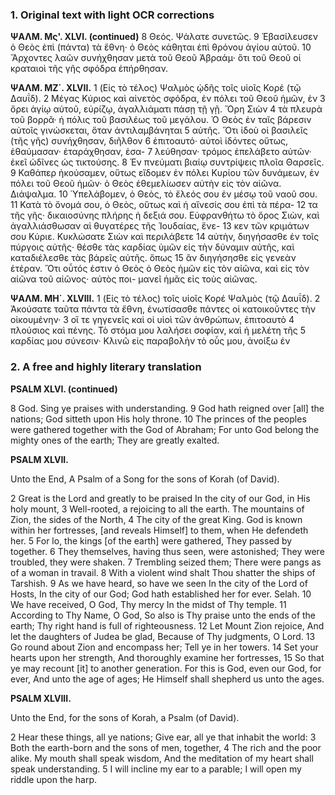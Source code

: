 ### 1. Original text with light OCR corrections

**ΨΑΛΜ. Μς'. XLVI. (continued)**
8 Θεός. Ψάλατε συνετῶς.
9 Ἐβασίλευσεν ὁ Θεὸς ἐπὶ (πάντα) τὰ ἔθνη· ὁ Θεὸς κάθηται ἐπὶ θρόνου ἁγίου αὐτοῦ.
10 Ἄρχοντες λαῶν συνήχθησαν μετὰ τοῦ Θεοῦ Ἀβραάμ· ὅτι τοῦ Θεοῦ οἱ κραταιοὶ τῆς γῆς σφόδρα ἐπήρθησαν.

**ΨΑΛΜ. ΜΖ΄. XLVII.**
1 (Εἰς τὸ τέλος) Ψαλμὸς ᾠδῆς τοῖς υἱοῖς Κορέ (τῷ Δαυΐδ).
2 Μέγας Κύριος καὶ αἰνετὸς σφόδρα, ἐν πόλει τοῦ Θεοῦ ἡμῶν, ἐν
3 ὄρει ἁγίῳ αὐτοῦ, εὐρίζῳ, ἀγαλλιάματι πάσῃ τῇ γῇ. Ὄρη Σιὼν
4 τὰ πλευρὰ τοῦ βορρᾶ· ἡ πόλις τοῦ βασιλέως τοῦ μεγάλου. Ὁ
   Θεὸς ἐν ταῖς βάρεσιν αὐτοῖς γινώσκεται, ὅταν ἀντιλαμβάνηται
5 αὐτῆς. Ὅτι ἰδοὺ οἱ βασιλεῖς (τῆς γῆς) συνήχθησαν, διῆλθον
6 ἐπιτοαυτό· αὐτοὶ ἰδόντες οὕτως, ἐθαύμασαν· ἐταράχθησαν, ἐσα-
7 λεύθησαν· τρόμος ἐπελάβετο αὐτῶν· ἐκεῖ ὠδῖνες ὡς τικτούσης.
8 Ἐν πνεύματι βιαίῳ συντρίψεις πλοῖα Θαρσεῖς.
9 Καθάπερ ἠκούσαμεν, οὕτως εἴδομεν ἐν πόλει Κυρίου τῶν δυνάμεων, ἐν πόλει τοῦ Θεοῦ ἡμῶν· ὁ Θεὸς ἐθεμελίωσεν αὐτὴν εἰς τὸν αἰῶνα. Διάψαλμα.
10 Ὑπελάβομεν, ὁ Θεὸς, τὸ ἔλεός σου ἐν μέσῳ τοῦ ναοῦ σου.
11 Κατὰ τὸ ὄνομά σου, ὁ Θεὸς, οὕτως καὶ ἡ αἴνεσίς σου ἐπὶ τὰ πέρα-
12 τα τῆς γῆς· δικαιοσύνης πλήρης ἡ δεξιά σου. Εὐφρανθήτω τὸ
   ὄρος Σιὼν, καὶ ἀγαλλιάσθωσαν αἱ θυγατέρες τῆς Ἰουδαίας, ἕνε-
13 κεν τῶν κριμάτων σου Κύριε. Κυκλώσατε Σιὼν καὶ περιλάβετε
14 αὐτὴν, διηγήσασθε ἐν τοῖς πύργοις αὐτῆς· θέσθε τὰς καρδίας ὑμῶν
   εἰς τὴν δύναμιν αὐτῆς, καὶ καταδιέλεσθε τὰς βάρεῖς αὐτῆς. ὅπως
15 ἂν διηγήσησθε εἰς γενεὰν ἑτέραν. Ὅτι οὗτός ἐστιν ὁ Θεὸς ὁ Θεὸς
   ἡμῶν εἰς τὸν αἰῶνα, καὶ εἰς τὸν αἰῶνα τοῦ αἰῶνος· αὐτὸς ποι-
   μανεῖ ἡμᾶς εἰς τοὺς αἰῶνας.

**ΨΑΛΜ. ΜΗ΄. XLVIII.**
1 (Εἰς τὸ τέλος) τοῖς υἱοῖς Κορέ Ψαλμὸς (τῷ Δαυΐδ).
2 Ἀκούσατε ταῦτα πάντα τὰ ἔθνη, ἐνωτίσασθε πάντες οἱ κατοικοῦντες τὴν οἰκουμένην·
3 οἵ τε γηγενεῖς καὶ οἱ υἱοὶ τῶν ἀνθρώπων, ἐπιτοαυτὸ
4 πλούσιος καὶ πένης. Τὸ στόμα μου λαλήσει σοφίαν, καὶ ἡ μελέτη τῆς
5 καρδίας μου σύνεσιν· Κλινῶ εἰς παραβολὴν τὸ οὖς μου, ἀνοίξω ἐν

### 2. A free and highly literary translation

**PSALM XLVI. (continued)**

8 God. Sing ye praises with understanding.
9 God hath reigned over [all] the nations;
God sitteth upon His holy throne.
10 The princes of the peoples were gathered together
with the God of Abraham;
For unto God belong the mighty ones of the earth;
They are greatly exalted.

**PSALM XLVII.**

Unto the End, A Psalm of a Song for the sons of Korah (of David).

2 Great is the Lord and greatly to be praised
In the city of our God, in His holy mount,
3 Well-rooted, a rejoicing to all the earth.
The mountains of Zion, the sides of the North,
4 The city of the great King.
God is known within her fortresses, [and reveals Himself] to them,
when He defendeth her.
5 For lo, the kings [of the earth] were gathered,
They passed by together.
6 They themselves, having thus seen, were astonished;
They were troubled, they were shaken.
7 Trembling seized them;
There were pangs as of a woman in travail.
8 With a violent wind shalt Thou shatter the ships of Tarshish.
9 As we have heard, so have we seen
In the city of the Lord of Hosts,
In the city of our God;
God hath established her for ever. Selah.
10 We have received, O God, Thy mercy
In the midst of Thy temple.
11 According to Thy Name, O God,
So also is Thy praise unto the ends of the earth;
Thy right hand is full of righteousness.
12 Let Mount Zion rejoice,
And let the daughters of Judea be glad,
Because of Thy judgments, O Lord.
13 Go round about Zion and encompass her;
Tell ye in her towers.
14 Set your hearts upon her strength,
And thoroughly examine her fortresses,
15 So that ye may recount [it] to another generation.
For this is God, even our God, for ever,
And unto the age of ages;
He Himself shall shepherd us unto the ages.

**PSALM XLVIII.**

Unto the End, for the sons of Korah, a Psalm (of David).

2 Hear these things, all ye nations;
Give ear, all ye that inhabit the world:
3 Both the earth-born and the sons of men, together,
4 The rich and the poor alike.
My mouth shall speak wisdom,
And the meditation of my heart shall speak understanding.
5 I will incline my ear to a parable;
I will open my riddle upon the harp.